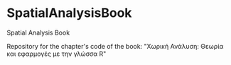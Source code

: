 # SpatialAnalysisBook
Spatial Analysis Book

Repository for the chapter's code of the book: "Χωρική Ανάλυση: Θεωρία και εφαρμογές με την γλώσσα R"

